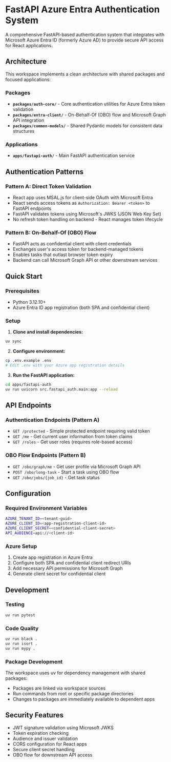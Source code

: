 # FastAPI Azure Entra Authentication System

A comprehensive FastAPI-based authentication system that integrates with Microsoft Azure Entra ID (formerly Azure AD) to provide secure API access for React applications.

## Architecture

This workspace implements a clean architecture with shared packages and focused applications:

### Packages

- **`packages/auth-core/`** - Core authentication utilities for Azure Entra token validation
- **`packages/entra-client/`** - On-Behalf-Of (OBO) flow and Microsoft Graph API integration
- **`packages/common-models/`** - Shared Pydantic models for consistent data structures

### Applications

- **`apps/fastapi-auth/`** - Main FastAPI authentication service

## Authentication Patterns

### Pattern A: Direct Token Validation

- React app uses MSAL.js for client-side OAuth with Microsoft Entra
- React sends access tokens as `Authorization: Bearer <token>` to FastAPI endpoints
- FastAPI validates tokens using Microsoft's JWKS (JSON Web Key Set)
- No refresh token handling on backend - React manages token lifecycle

### Pattern B: On-Behalf-Of (OBO) Flow

- FastAPI acts as confidential client with client credentials
- Exchanges user's access token for backend-managed tokens
- Enables tasks that outlast browser token expiry
- Backend can call Microsoft Graph API or other downstream services

## Quick Start

### Prerequisites

- Python 3.12.10+
- Azure Entra ID app registration (both SPA and confidential client)

### Setup

1. **Clone and install dependencies:**

```bash
uv sync
```

2. **Configure environment:**

```bash
cp .env.example .env
# Edit .env with your Azure app registration details
```

3. **Run the FastAPI application:**

```bash
cd apps/fastapi-auth
uv run uvicorn src.fastapi_auth.main:app --reload
```

## API Endpoints

### Authentication Endpoints (Pattern A)

- `GET /protected` - Simple protected endpoint requiring valid token
- `GET /me` - Get current user information from token claims
- `GET /roles` - Get user roles (requires role-based access)

### OBO Flow Endpoints (Pattern B)

- `GET /obo/graph/me` - Get user profile via Microsoft Graph API
- `POST /obo/long-task` - Start a task using OBO flow
- `GET /obo/jobs/{job_id}` - Get task status

## Configuration

### Required Environment Variables

```bash
AZURE_TENANT_ID=<tenant-guid>
AZURE_CLIENT_ID=<app-registration-client-id>
AZURE_CLIENT_SECRET=<confidential-client-secret>
API_AUDIENCE=api://<client-id>
```

### Azure Setup

1. Create app registration in Azure Entra
2. Configure both SPA and confidential client redirect URIs
3. Add necessary API permissions for Microsoft Graph
4. Generate client secret for confidential client

## Development

### Testing

```bash
uv run pytest
```

### Code Quality

```bash
uv run black .
uv run isort .
uv run mypy .
```

### Package Development

The workspace uses uv for dependency management with shared packages:

- Packages are linked via workspace sources
- Run commands from root or specific package directories
- Changes to packages are immediately available to dependent apps

## Security Features

- JWT signature validation using Microsoft JWKS
- Token expiration checking
- Audience and issuer validation
- CORS configuration for React apps
- Secure client secret handling
- OBO flow for downstream API access
